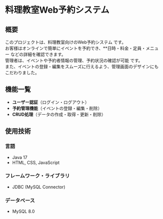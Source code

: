 # 料理教室Web予約システム

## 概要
このプロジェクトは、料理教室向けのWeb予約システム です。  
お客様はオンラインで簡単にイベントを予約でき、**日時・料金・定員・メニュー などの詳細を確認できます。  
管理者は、イベントや予約者情報の管理、予約状況の確認が可能 です。  
また、イベントの登録・編集をスムーズに行えるよう、管理画面のデザインにもこだわりました。  

## 機能一覧
- **ユーザー認証**（ログイン・ログアウト）
- **予約管理機能**（イベントの登録・編集・削除）
- **CRUD処理**（データの作成・取得・更新・削除）

## 使用技術
### 言語
- Java 17
- HTML, CSS, JavaScript

### フレームワーク・ライブラリ
- JDBC (MySQL Connector)

### データベース
- MySQL 8.0
